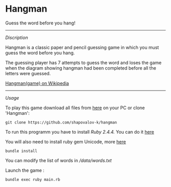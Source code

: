 # Hangman
Guess the word before you hang!

***
*Discription*

Hangman is a classic paper and pencil guessing game in which you must guess the word before you hang.

The guessing player has 7 attempts to guess the word and loses the game when the diagram showing hangman had been completed before all the letters were guessed.

[Hangman(game) on Wikipedia](https://en.wikipedia.org/wiki/Hangman_(game))

***
*Usage*

To play this game download all files from [here](https://github.com/shapovalov-k/hangman) on your PC or clone 'Hangman':

```
git clone https://github.com/shapovalov-k/hangman
```

To run this programm you have to install *Ruby 2.4.4.* You can do it [here](https://www.ruby-lang.org)


You will also need to install ruby gem Unicode, more [here](https://github.com/blackwinter/unicode)


```
bundle install
```

You can modify the list of words in */data/words.txt*


Launch the game :

```
bundle exec ruby main.rb
```

